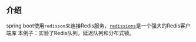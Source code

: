 ## 介绍
spring boot使用`redisson`来连接Redis服务，[`redissions`](https://github.com/redisson/redisson/wiki/%E7%9B%AE%E5%BD%95)是一个强大的Redis客户端库
本例子：实验了Redis队列，延迟队列和分布式锁。